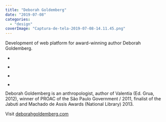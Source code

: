 ```yaml
---
title: "Deborah Goldemberg"
date: "2019-07-08"
categories: 
  - "design"
coverImage: "Captura-de-tela-2019-07-08-14.11.45.png"
---
```


Development of web platform for award-winning author Deborah Goldemberg.

- <a href="https://thisismyart.eratudomato.online/wp-content/uploads/sites/11/2019/07/Captura-de-tela-2019-07-08-14.11.45-1024x519.png"><img src="images/Captura-de-tela-2019-07-08-14.11.45-1024x519.png" alt="" /></a>
    
- <a href="https://thisismyart.eratudomato.online/wp-content/uploads/sites/11/2019/07/Captura-de-tela-2019-07-08-14.12.20-1024x518.png"><img src="images/Captura-de-tela-2019-07-08-14.12.20-1024x518.png" alt="" /></a>
    
- <a href="https://thisismyart.eratudomato.online/wp-content/uploads/sites/11/2019/07/Captura-de-tela-2019-07-08-14.13.51-1024x536.png"><img src="images/Captura-de-tela-2019-07-08-14.13.51-1024x536.png" alt="" /></a>
    
- <a href="https://thisismyart.eratudomato.online/wp-content/uploads/sites/11/2019/07/Captura-de-tela-2019-07-08-14.13.36-1024x520.png"><img src="images/Captura-de-tela-2019-07-08-14.13.36-1024x520.png" alt="" /></a>
    

Deborah Goldemberg is an anthropologist, author of Valentia (Ed. Grua, 2012), winner of PROAC of the São Paulo Government / 2011, finalist of the Jabuti and Machado de Assis Awards (National Library) 2013.

Visit [deborahgoldemberg.com](https://deborahgoldemberg.com)
